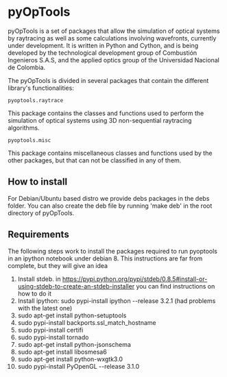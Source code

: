 # pyOpTools

pyOpTools is a set of packages that allow the simulation of optical systems by raytracing as well as some calculations involving wavefronts, currently under development. It is written in Python and Cython, and is being developed by the technological development group of Combustión Ingenieros S.A.S, and the applied optics group of the Universidad Nacional de Colombia.

The pyOpTools is divided in several packages that contain the different library's functionalities:

    pyoptools.raytrace

This package contains the classes and functions used to perform the simulation of optical systems using 3D non-sequential raytracing algorithms. 

    pyoptools.misc

This package contains miscellaneous classes and functions used by the other packages, but that can not be classified in any of them. 


## How to install

For Debian/Ubuntu based distro we provide debs packages in the debs folder. You
can also create the deb file by running 'make deb' in the root directory of pyOpTools.


## Requirements

The following steps work to install the packages required to run pyoptools in
an ipython notebook under debian 8. This instructions are far from complete, 
but they will give an idea

1. Install stdeb. in https://pypi.python.org/pypi/stdeb/0.8.5#install-or-using-stdeb-to-create-an-stdeb-installer you can find instructions on how to do it
2. Install ipython: sudo pypi-install ipython --release 3.2.1 (had problems with the latest one)
3. sudo apt-get install python-setuptools
4. sudo pypi-install backports.ssl_match_hostname
5. sudo pypi-install certifi
6. sudo pypi-install tornado
7. sudo apt-get install python-jsonschema
8. sudo apt-get install libosmesa6
9. sudo apt-get install python-wxgtk3.0
10. sudo pypi-install PyOpenGL --release 3.1.0
